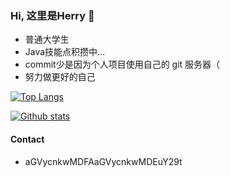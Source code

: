 ### Hi, 这里是Herry 👋

- 普通大学生
- Java技能点积攒中...
- commit少是因为个人项目使用自己的 git 服务器（
- 努力做更好的自己

[![Top Langs](https://github-readme-stats.vercel.app/api/top-langs/?username=herry-too&layout=compact)](https://github.com/anuraghazra/github-readme-stats)

[![Github stats](https://github-readme-stats.vercel.app/api?username=Herry-too)](https://github.com/anuraghazra/github-readme-stats)

#### Contact

- aGVycnkwMDFAaGVycnkwMDEuY29t
<!--
**Herry-too/Herry-too** is a ✨ _special_ ✨ repository because its `README.md` (this file) appears on your GitHub profile.

Here are some ideas to get you started:

- 🔭 I’m currently working on ...
- 🌱 I’m currently learning ...
- 👯 I’m looking to collaborate on ...
- 🤔 I’m looking for help with ...
- 💬 Ask me about ...
- 📫 How to reach me: ...
- 😄 Pronouns: ...
- ⚡ Fun fact: ...
-->
